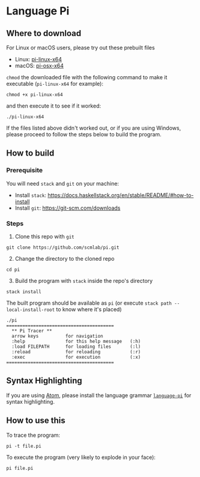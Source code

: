 # Language Pi

## Where to download

For Linux or macOS users, please try out these prebuilt files

* Linux: [pi-linux-x64](https://github.com/scmlab/pi/releases/download/v1.2.0/pi-linux-x64)
* macOS: [pi-osx-x64](https://github.com/scmlab/pi/releases/download/v1.2.0/pi-osx-x64)

`chmod` the downloaded file with the following command to make it executable (`pi-linux-x64` for example):

```
chmod +x pi-linux-x64
```

and then execute it to see if it worked:

```
./pi-linux-x64
```

If the files listed above didn't worked out, or if you are using Windows,
please proceed to follow the steps below to build the program.

## How to build

### Prerequisite

You will need `stack` and `git` on your machine:

* Install `stack`: https://docs.haskellstack.org/en/stable/README/#how-to-install
* Install `git`: https://git-scm.com/downloads

### Steps

1. Clone this repo with `git`

```
git clone https://github.com/scmlab/pi.git
```

2. Change the directory to the cloned repo

```
cd pi
```

3. Build the program with `stack` inside the repo's directory

```
stack install
```

The built program should be available as `pi`
(or execute `stack path --local-install-root` to know where it's placed)

```
./pi
========================================
  ** Pi Tracer **
  arrow keys          for navigation
  :help               for this help message   (:h)
  :load FILEPATH      for loading files       (:l)
  :reload             for reloading           (:r)
  :exec               for execution           (:x)
========================================
```

## Syntax Highlighting

If you are using [Atom](https://atom.io/), please install the language grammar [`language-pi`](https://atom.io/packages/language-pi) for syntax highlighting.

## How to use this

To trace the program:

```
pi -t file.pi
```

To execute the program (very likely to explode in your face):

```
pi file.pi
```
